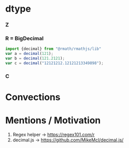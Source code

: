 
# dtype
### Z
### R = BigDecimal
  ```typescript
  import {decimal} from "@rmath/rmathjs/lib"
  var a = decimal(121);
  var b = decimal(121.2121);
  var c = decimal("12121212.12121213349898");
  ```
### C


# Convections


# Mentions / Motivation
1. Regex helper -> https://regex101.com/r
2. decimal.js -> https://github.com/MikeMcl/decimal.js/